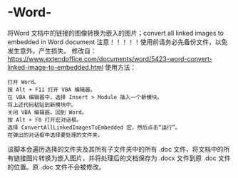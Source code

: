 # -Word-
将Word 文档中的链接的图像转换为嵌入的图片；convert all linked images to embedded in Word document
注意！！！！！使用前请务必先备份文件，以免发生意外，产生损失。
修改自：https://www.extendoffice.com/documents/word/5423-word-convert-linked-image-to-embedded.html
使用方法：

    打开 Word。
    按 Alt + F11 打开 VBA 编辑器。
    在 VBA 编辑器中，选择 Insert > Module 插入一个新模块。
    将上述代码粘贴到新模块中。
    关闭 VBA 编辑器，回到 Word。
    按 Alt + F8 打开宏对话框。
    选择 ConvertAllLinkedImagesToEmbedded 宏，然后点击“运行”。
    在弹出的对话框中选择要处理的文件夹。

该脚本会遍历选择的文件夹及其所有子文件夹中的所有 .doc 文件，将文档中的所有链接图片转换为嵌入图片，并将处理后的文档保存为 .docx 文件到原 .doc 文件的位置。原 .doc 文件不会被修改。
